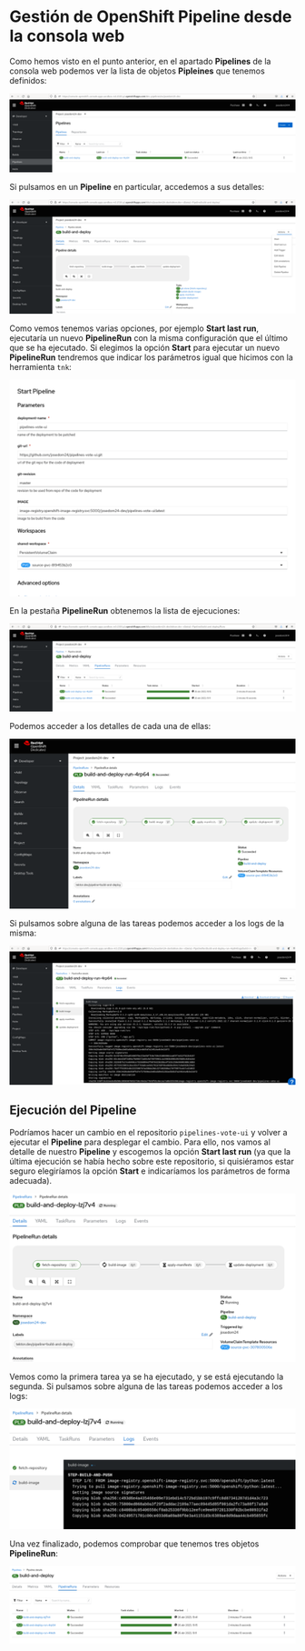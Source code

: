 # Gestión de OpenShift Pipeline desde la consola web

Como hemos visto en el punto anterior, en el apartado **Pipelines** de la consola web podemos ver la lista de objetos **Pipleines** que tenemos definidos:

![pipeline](img/pipeline5.png)

Si pulsamos en un **Pipeline** en particular, accedemos a  sus detalles:

![pipeline](img/pipeline6.png)

Como vemos tenemos varias opciones, por ejemplo **Start last run**, ejecutaría un nuevo **PipelineRun** con la misma configuración que el último que se ha ejecutado. Si elegimos la opción **Start** para ejecutar un nuevo **PipelineRun** tendremos que indicar los parámetros igual que hicimos con la herramienta `tnk`:

![pipeline](img/pipeline8.png)

En la pestaña **PipelineRun** obtenemos la lista de ejecuciones:

![pipeline](img/pipeline7.png)

Podemos acceder a los detalles de cada una de ellas:

![pipeline](img/pipeline9.png)

Si pulsamos sobre alguna de las tareas podemos acceder a los logs de la misma:

![pipeline](img/pipeline10.png)

## Ejecución del Pipeline

Podríamos hacer un cambio en el repositorio `pipelines-vote-ui` y volver a ejecutar el **Pipeline** para desplegar el cambio. Para ello, nos vamos al detalle de nuestro **Pipeline** y escogemos la opción **Start last run** (ya que la última ejecución se había hecho sobre este repositorio, si quisiéramos estar seguro elegiríamos la opción **Start** e indicaríamos los parámetros de forma adecuada).

![pipeline](img/pipeline11.png)

Vemos como la primera tarea ya se ha ejecutado, y se está ejecutando la segunda. Si pulsamos sobre alguna de las tareas podemos acceder a los logs:

![pipeline](img/pipeline12.png)

Una vez finalizado, podemos comprobar que tenemos tres objetos **PipelineRun**:

![pipeline](img/pipeline13.png)